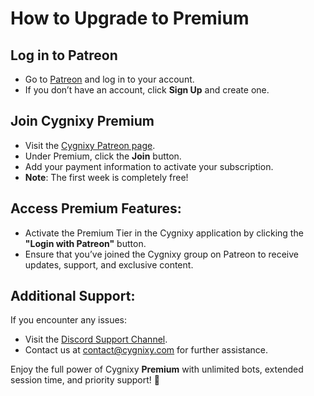 # How to Upgrade to Premium

## **Log in to Patreon**

* Go to [Patreon](https://www.patreon.com) and log in to your account.
* If you don’t have an account, click **Sign Up** and create one.

## **Join Cygnixy Premium**

* Visit the [Cygnixy Patreon page](https://www.patreon.com/c/cygnixy/membership).
* Under Premium, click the **Join** button.
* Add your payment information to activate your subscription.
* **Note**: The first week is completely free!

## **Access Premium Features:**

* Activate the Premium Tier in the Cygnixy application by clicking the **"Login with Patreon"** button.
* Ensure that you’ve joined the Cygnixy group on Patreon to receive updates, support, and exclusive content.

## **Additional Support:**  

If you encounter any issues:

* Visit the [Discord Support Channel](https://discord.gg/kdtZPjzr).
* Contact us at [contact@cygnixy.com](mailto:contact@cygnixy.com) for further assistance.

Enjoy the full power of Cygnixy **Premium** with unlimited bots, extended session time, and priority support! 🚀
